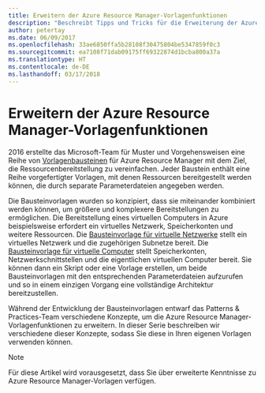 ```yaml
---
title: Erweitern der Azure Resource Manager-Vorlagenfunktionen
description: "Beschreibt Tipps und Tricks für die Erweiterung der Azure Resource Manager-Vorlagenfunktionen"
author: petertay
ms.date: 06/09/2017
ms.openlocfilehash: 33ae6850ffa5b28108f30475804be5347859f0c3
ms.sourcegitcommit: ea7108f71dab09175ff69322874d1bcba800a37a
ms.translationtype: HT
ms.contentlocale: de-DE
ms.lasthandoff: 03/17/2018
---
```

# <a name="extend-azure-resource-manager-template-functionality"></a>Erweitern der Azure Resource Manager-Vorlagenfunktionen

2016 erstellte das Microsoft-Team für Muster und Vorgehensweisen eine Reihe von [Vorlagenbausteinen](https://github.com/mspnp/template-building-blocks/wiki) für Azure Resource Manager mit dem Ziel, die Ressourcenbereitstellung zu vereinfachen. Jeder Baustein enthält eine Reihe vorgefertigter Vorlagen, mit denen Ressourcen bereitgestellt werden können, die durch separate Parameterdateien angegeben werden.

Die Bausteinvorlagen wurden so konzipiert, dass sie miteinander kombiniert werden können, um größere und komplexere Bereitstellungen zu ermöglichen. Die Bereitstellung eines virtuellen Computers in Azure beispielsweise erfordert ein virtuelles Netzwerk, Speicherkonten und weitere Ressourcen. Die [Bausteinvorlage für virtuelle Netzwerke](https://github.com/mspnp/template-building-blocks/wiki/VNet-(v1)) stellt ein virtuelles Netzwerk und die zugehörigen Subnetze bereit. Die [Bausteinvorlage für virtuelle Computer](https://github.com/mspnp/template-building-blocks/wiki/Windows-and-Linux-VMs-(v1)) stellt Speicherkonten, Netzwerkschnittstellen und die eigentlichen virtuellen Computer bereit. Sie können dann ein Skript oder eine Vorlage erstellen, um beide Bausteinvorlagen mit den entsprechenden Parameterdateien aufzurufen und so in einem einzigen Vorgang eine vollständige Architektur bereitzustellen.

Während der Entwicklung der Bausteinvorlagen entwarf das Patterns & Practices-Team verschiedene Konzepte, um die Azure Resource Manager-Vorlagenfunktionen zu erweitern. In dieser Serie beschreiben wir verschiedene dieser Konzepte, sodass Sie diese in Ihren eigenen Vorlagen verwenden können.

> [!NOTE]
> Für diese Artikel wird vorausgesetzt, dass Sie über erweiterte Kenntnisse zu Azure Resource Manager-Vorlagen verfügen.